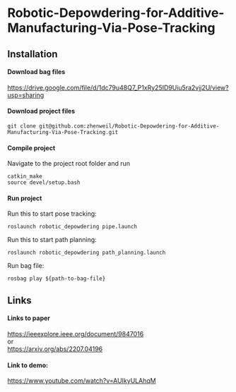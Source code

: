 # Robotic-Depowdering-for-Additive-Manufacturing-Via-Pose-Tracking

## Installation
#### Download bag files
https://drive.google.com/file/d/1dc79u48Q7_P1xRy25ID9Uiu5ra2vjj2U/view?usp=sharing

#### Download project files
```
git clone git@github.com:zhenweil/Robotic-Depowdering-for-Additive-Manufacturing-Via-Pose-Tracking.git
```
#### Compile project
Navigate to the project root folder and run
```
catkin_make
source devel/setup.bash
```
#### Run project
Run this to start pose tracking:
```
roslaunch robotic_depowdering pipe.launch
```
Run this to start path planning:
```
roslaunch robotic_depowdering path_planning.launch
```
Run bag file:
```
rosbag play ${path-to-bag-file}
```
## Links
#### Links to paper
https://ieeexplore.ieee.org/document/9847016 <br />
or <br />
https://arxiv.org/abs/2207.04196

#### Link to demo:
https://www.youtube.com/watch?v=AUIkyULAhqM 
